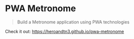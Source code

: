 # PWA Metronome

> Build a Metronome application using PWA technologies

Check it out: https://heroandtn3.github.io/pwa-metronome
